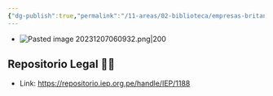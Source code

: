 ```yaml
---
{"dg-publish":true,"permalink":"/11-areas/02-biblioteca/empresas-britanicas-economia-y-politica-en-el-peru-1850-1934/","noteIcon":""}
---
```


- ![Pasted image 20231207060932.png|200](/img/user/02%20Image/Pasted%20image%2020231207060932.png)
## Repositorio Legal 🤸‍♂️
- Link: https://repositorio.iep.org.pe/handle/IEP/1188
